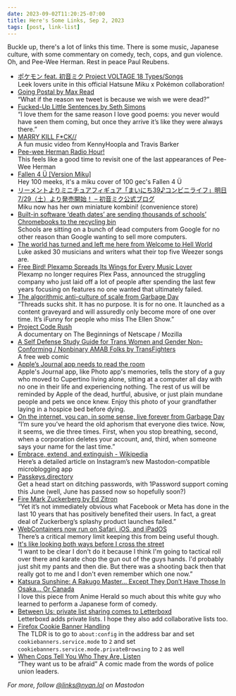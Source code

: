 ```yaml
---
date: 2023-09-02T11:20:25-07:00
title: Here's Some Links, Sep 2, 2023
tags: [post, link-list]
---
```


Buckle up, there's a lot of links this time. There is some music, Japanese culture, with some commentary on comedy, tech, cops, and gun violence. Oh, and Pee-Wee Herman. Rest in peace Paul Reubens.

- [ポケモン feat. 初音ミク Project VOLTAGE 18 Types/Songs](https://www.project-voltage.jp)   
   Leek lovers unite in this official Hatsune Miku x Pokémon collaboration! 
- [Going Postal by Max Read](https://www.bookforum.com/print/2703/a-psychoanalytic-reading-of-social-media-and-the-death-drive-24171)   
   “What if the reason we tweet is because we wish we were dead?”   
- [Fucked-Up Little Sentences by Seth Simons](https://www.humorism.xyz/fucked-up-little-sentences/)   
  “I love them for the same reason I love good poems: you never would have seen them coming, but once they arrive it’s like they were always there.”   
- [MARRY KILL F*CK//](https://www.youtube.com/watch?v=_fcmdj3E1H4)   
   A fun music video from KennyHoopla and Travis Barker  
- [Pee-wee Herman Radio Hour!](https://www.kcrw.com/music/shows/music-special/pee-wee-herman-radio-hour)   
   This feels like a good time to revisit one of the last appearances of Pee-Wee Herman  
- [Fallen 4 Ü  [Version Miku]](https://www.youtube.com/watch?v=H66bASOFLpc)   
   Hey 100 meeks, it's a miku cover of 100 gec's Fallen 4 Ü 
- [リーメントよりミニチュアフィギュア「まいにち39♪コンビニライフ」明日7/29（土）より発売開始！ – 初音ミク公式ブログ](https://blog.piapro.net/2023/07/p2307281-1.html)   
   Miku now has her own miniature kombini! (convenience store)  
- [Built-in software ‘death dates’ are sending thousands of schools’ Chromebooks to the recycling bin](https://www.mercurynews.com/2023/07/24/built-in-software-death-dates-are-sending-thousands-of-schools-chromebooks-to-the-recycling-bin/)   
   Schools are sitting on a bunch of dead computers from Google for no other reason than Google wanting to sell more computers.  
- [The world has turned and left me here from Welcome to Hell World](https://www.welcometohellworld.com/the-world-has-turned-and-left-me-here/)   
   Luke asked 30 musicians and writers what their top five Weezer songs are.  
- [Free Bird! Plexamp Spreads Its Wings for Every Music Lover](https://www.plex.tv/blog/free-bird-plexamp-spreads-its-wings-for-every-music-lover/)   
   Plexamp no longer requires Plex Pass, announced the struggling company who just laid off a lot of people after spending the last few years focusing on features no one wanted that ultimately failed.  
- [The algorithmic anti-culture of scale from Garbage Day](https://www.garbageday.email/p/the-algorithmic-anti-culture-of-scale)   
   “Threads sucks shit. It has no purpose. It is for no one. It launched as a content graveyard and will assuredly only become more of one over time. It’s iFunny for people who miss The Ellen Show.”  
- [Project Code Rush](https://www.youtube.com/watch?v=4Q7FTjhvZ7Y)   
   A documentary on The Beginnings of Netscape / Mozilla   
- [A Self Defense Study Guide for Trans Women and Gender Non-Conforming / Nonbinary AMAB Folks by TransFighters](https://www.silversprocket.net/2021/09/13/a-self-defense-study-guide-for-trans-women-and-gender-non-conforming-nonbinary-amab-folks/)   
   A free web comic  
- [Apple’s Journal app needs to read the room](https://www.theverge.com/23750998/apple-ios-17-journal-app-ai)   
   Apple's Journal app, like Photo app's memories, tells the story of a guy who moved to Cupertino living alone, sitting at a computer all day with no one in their life and experiencing nothing. The rest of us will be reminded by Apple of the dead, hurtful, abusive, or just plain mundane people and pets we once knew. Enjoy this photo of your grandfather laying in a hospice bed before dying.  
- [On the internet, you can, in some sense, live forever from Garbage Day](https://www.garbageday.email/p/on-the-internet-you-can-in-some-sense)   
   “I’m sure you’ve heard the old aphorism that everyone dies twice. Now, it seems, we die three times. First, when you stop breathing, second, when a corporation deletes your account, and, third, when someone says your name for the last time.”  
- [Embrace, extend, and extinguish - Wikipedia](https://en.m.wikipedia.org/wiki/Embrace,_extend,_and_extinguish)   
   Here’s a detailed article on Instagram’s new Mastodon-compatible microblogging app  
- [Passkeys.directory](https://passkeys.directory)   
   Get a head start on ditching passwords, with 1Password support coming this June (well, June has passed now so hopefully soon?)  
- [Fire Mark Zuckerberg by Ed Zitron](https://www.wheresyoured.at/fire-mark-zuckerberg/)   
   “Yet it’s not immediately obvious what Facebook or Meta has done in the last 10 years that has positively benefited their users. In fact, a great deal of Zuckerberg’s splashy product launches failed.”
- [WebContainers now run on Safari, iOS, and iPadOS](https://blog.stackblitz.com/posts/webcontainers-are-now-supported-on-safari/)   
   There’s a critical memory limit keeping this from being useful though.
- [It's like looking both ways before I cross the street](https://www.welcometohellworld.com/its-like-looking-both-ways-before-i-cross-the-street/)   
   “I want to be clear I don't do it because I think I'm going to tactical roll over there and karate chop the gun out of the guys hands. I'd probably just shit my pants and then die. But there was a shooting back then that really got to me and I don't even remember which one now.”
- [Katsura Sunshine: A Rakugo Master… Except They Don’t Have Those In Osaka… Or Canada](https://www.animeherald.com/interview/katsura-sunshine-a-rakugo-master-except-they-dont-have-those-in-osaka-or-canada/)   
   I love this piece from Anime Herald so much about this white guy who learned to perform a Japanese form of comedy.
- [Between Us: private list sharing comes to Letterboxd](https://letterboxd.com/journal/between-us-private-lists-sharing/)   
   Letterboxd adds private lists. I hope they also add collaborative lists too.
- [Firefox Cookie Banner Handling](https://community.mozilla.org/en/campaigns/firefox-cookie-banner-handling/)   
   The TLDR is to go to `about:config` in the address bar and set `cookiebanners.service.mode` to `2` and set `cookiebanners.service.mode.privateBrowsing` to `2` as well
- [When Cops Tell You Who They Are, Listen](https://inthesetimes.com/article/straight-shooters-police-brutality-comic-cop)   
   “They want us to be afraid” A comic made from the words of police union leaders.

_For more, follow [@links@nyan.lol](https://nyan.lol/@links) on Mastodon_
